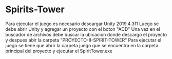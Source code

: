 # Spirits-Tower
Para ejecutar el juego es necesario descargar Unity 2019.4.3f1
Luego se debe abrir Unity y agregar un proyecto con el boton "ADD"
Una vez en el buscador de archivos debe buscar la ubicacion donde descargo el proyecto y despues abir la carpeta "PROYECTO-II-SPIRIT-TOWER"
Para ejecutar el juego se tiene que abrir la carpeta juego que se encuentra en la carpeta principal del proyecto y ejecutar el SpiritTower.exe 
